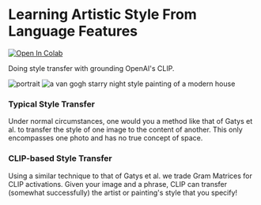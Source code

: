 # Learning Artistic Style From Language Features
[![Open In Colab](https://colab.research.google.com/assets/colab-badge.svg)](https://bit.ly/3kTJYXo)

Doing style transfer with grounding OpenAI's CLIP.

![portrait](https://user-images.githubusercontent.com/5066934/110341080-9645cc00-7fef-11eb-8911-210d30abde93.gif)
![a van gogh starry night style painting of a modern house](https://user-images.githubusercontent.com/5066934/110341096-9940bc80-7fef-11eb-8691-3388325d0351.gif)

### Typical Style Transfer
Under normal circumstances, one would you a method like that of Gatys et al. to transfer the style of one image to the content of another. This only encompasses one photo and has no true concept of space.

### CLIP-based Style Transfer
Using a similar technique to that of Gatys et al. we trade Gram Matrices for CLIP activations. Given your image and a phrase, CLIP can transfer (somewhat successfully) the artist or painting's style that you specify!
